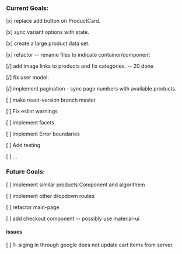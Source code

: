 
### Current Goals:
 [x] replace add button on ProductCard.
 
 [x] sync variant options with state.
 
 [x] create a large product data set.

 [x] refactor -- rename files to indicate container/component

 [/] add image links to products and fix categories. -- 20 done

 [/] fix user model.

 [/] implement pagination - sync page numbers with available products.

 [ ] make react-version branch master

 [ ] Fix eslint warnings
 
 [ ] implement facets

 [ ] implement Error boundaries
 
 [ ] Add testing
 
 [ ] ...

### Future Goals:
 [ ] implement similar products Component and algorithem
 
 [ ] implement other dropdown routes
 
 [ ] refactor main-page

 [ ] add checkout component -- possibly use material-ui

 #### issues

 [ ] 1- siging in through google does not update cart items from server.
 
